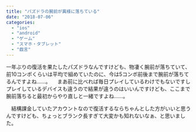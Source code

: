 ```yaml
---
title: "パズドラの腕前が異様に落ちている"
date: "2018-07-06"
categories: 
  - "ios"
  - "android"
  - "ゲーム"
  - "スマホ・タブレット"
  - "戯言"
---
```


一年ぶりの復活を果たしたパズドラなんですけども、物凄く腕前が落ちていて、前10コンボくらいは平均で組めていたのに、今は5コンボ前後まで腕前が落ちてるんですよね……。 　まあ前に比べれば毎日プレイしているわけでもないですしプレイしているデバイスも違うので結果が違うのはいいんですけども、ここまで腕前落ちると最初からやり直しと一緒ですよね……。

　結構課金していたアカウントなので復活するならちゃんとした方がいいと思うんですけども、ちょっとブランク長すぎて大変かも知れないなぁ、と思いました。
